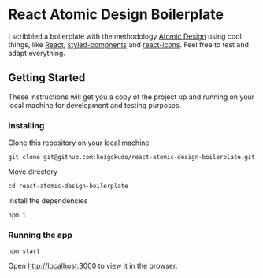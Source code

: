 # React Atomic Design Boilerplate

I scribbled a boilerplate with the methodology [Atomic Design](https://bradfrost.com/blog/post/atomic-web-design/) using cool things, like [React](https://reactjs.org/), [styled-compnents](https://styled-components.com/) and [react-icons](https://react-icons.github.io/react-icons). Feel free to test and adapt everything.

## Getting Started

These instructions will get you a copy of the project up and running on your local machine for development and testing purposes.

### Installing

Clone this repository on your local machine

```
git clone git@github.com:keigokudo/react-atomic-design-boilerplate.git
```

Move directory

```
cd react-atomic-design-boilerplate
```

Install the dependencies

```
npm i
```

### Running the app

```
npm start
```

Open [http://localhost:3000](http://localhost:3000) to view it in the browser.
